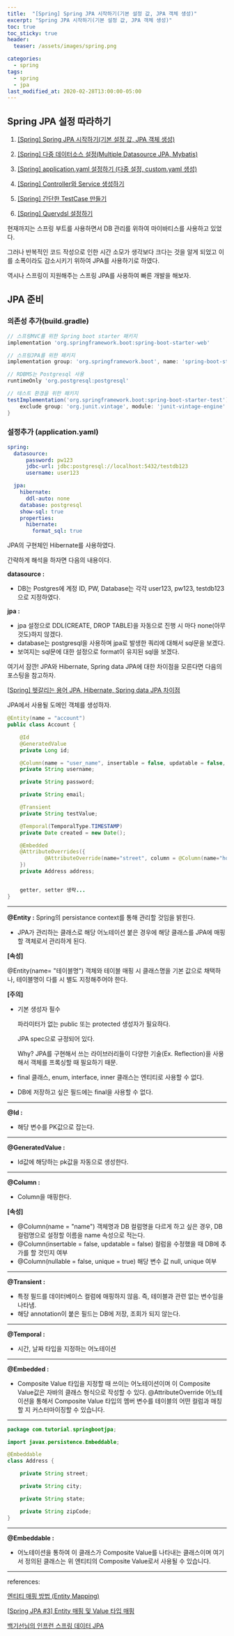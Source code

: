 ```yaml
---
title:  "[Spring] Spring JPA 시작하기(기본 설정 값, JPA 객체 생성)"
excerpt: "Spring JPA 시작하기(기본 설정 값, JPA 객체 생성)"
toc: true
toc_sticky: true
header:
  teaser: /assets/images/spring.png

categories:
  - spring
tags:
  - spring
  - jpa
last_modified_at: 2020-02-28T13:00:00-05:00
---
```




## Spring JPA 설정 따라하기

1. [[Spring] Spring JPA 시작하기(기본 설정 값, JPA 객체 생성)](https://maximsungmo.github.io/spring/0-jpa-start/)

2. [[Spring] 다중 데이터소스 설정(Multiple Datasource JPA, Mybatis)](https://maximsungmo.github.io/spring/1-datasource-configuration/)

3. [[Spring] application.yaml 설정하기 (다중 설정, custom.yaml 생성)](https://maximsungmo.github.io/spring/2-datasource-yaml-change/)

4. [[Spring] Controller와 Service 생성하기](https://maximsungmo.github.io/spring/3-jpa-controller-service/)

5. [[Spring] 간단한 TestCase 만들기](https://maximsungmo.github.io/spring/4-jpa-test-case/)

6. [[Spring] Querydsl 설정하기](https://maximsungmo.github.io/spring/5-jpa-querydsl/)




현재까지는 스프링 부트를 사용하면서 DB 관리를 위하여 마이바티스를 사용하고 있었다. 

그러나 반복적인 코드 작성으로 인한 시간 소모가 생각보다 크다는 것을 알게 되었고 이를 소폭이라도 감소시키기 위하여 JPA를 사용하기로 하였다.

역시나 스프링이 지원해주는 스프링 JPA를 사용하여 빠른 개발을 해보자.



## JPA 준비 

### 의존성 추가(build.gradle)

```groovy
// 스프링MVC를 위한 Spring boot starter 패키지 
implementation 'org.springframework.boot:spring-boot-starter-web'

// 스프링JPA를 위한 패키지
implementation group: 'org.springframework.boot', name: 'spring-boot-starter-data-jpa', version: '2.2.1.RELEASE'

// RDBMS는 Postgresql 사용
runtimeOnly 'org.postgresql:postgresql'

// 테스트 환경을 위한 패키지
testImplementation('org.springframework.boot:spring-boot-starter-test') {
    exclude group: 'org.junit.vintage', module: 'junit-vintage-engine'
}
```



### 설정추가 (application.yaml)

```yaml
spring:
  datasource:
      password: pw123
      jdbc-url: jdbc:postgresql://localhost:5432/testdb123
      username: user123

  jpa:
    hibernate:
      ddl-auto: none
    database: postgresql
    show-sql: true
    properties:
      hibernate:
        format_sql: true
```

JPA의 구현체인 Hibernate를 사용하였다. 

간략하게 해석을 하자면 다음의 내용이다. 

**datasource :**   

- DB는 Postgres에 계정 ID, PW, Database는 각각 user123, pw123, testdb123 으로 지정하였다. 

**jpa :**   

- jpa 설정으로 DDL(CREATE, DROP TABLE)을 자동으로 진행 시 마다 none(아무것도)하지 않겠다. 
- database는 postgresql을 사용하며 jpa로 발생한 쿼리에 대해서 sql문을 보겠다.   
- 보여지는 sql문에 대한 설정으로 format이 유지된 sql을 보겠다. 

여기서 잠깐! JPA와 Hibernate, Spring data JPA에 대한 차이점을 모른다면 다음의 포스팅을 참고하자.

[[Spring\] 헷갈리는 용어 JPA, Hibernate, Spring data JPA 차이점](https://maximsungmo.github.io/spring/jpa-detail-differences/)



JPA에서 사용될 도메인 객체를 생성하자.

```java
@Entity(name = "account")
public class Account {

    @Id
    @GeneratedValue
    private Long id;

    @Column(name = "user_name", insertable = false, updatable = false, nullable = false, unique = true)
    private String username;

    private String password;

    private String email;

    @Transient
    private String testValue;        

    @Temporal(TemporalType.TIMESTAMP)
    private Date created = new Date();

    @Embedded
    @AttributeOverrides({
            @AttributeOverride(name="street", column = @Column(name="home_street"))
    })
    private Address address;


    getter, setter 생략... 
}
```

---

**@Entity :** Spring의 persistance context를 통해 관리할 것임을 밝힌다. 

- JPA가 관리하는 클래스로 해당 어노테이션 붙은 경우에 해당 클래스를 JPA에 매핑할 객체로서 관리하게 된다.

**[속성]** 

@Entity(name= "테이블명") 객체와 테이블 매핑 시 클래스명을 기본 값으로 채택하나, 테이블명이 다를 시 별도 지정해주어야 한다.

**[주의]**

  - 기본 생성자 필수    

    파라미터가 없는 public 또는 protected 생성자가 필요하다.     

    JPA spec으로 규정되어 있다.     

    Why? JPA를 구현해서 쓰는 라이브러리들이 다양한 기술(Ex. Reflection)을 사용해서 객체를 프록싱할 때 필요하기 때문.
    
  - final 클래스, enum, interface, inner 클래스는 엔티티로 사용할 수 없다.
    
  - DB에 저장하고 싶은 필드에는 final을 사용할 수 없다.
    
---

**@Id :**

- 해당 변수를 PK값으로 잡는다. 

---

**@GeneratedValue :** 
- Id값에 해당하는 pk값을 자동으로 생성한다. 

---

**@Column :**
- Column을 매핑한다.

**[속성]**

- @Column(name = "name") 객체명과 DB 컬럼명을 다르게 하고 싶은 경우, DB 컬럼명으로 설정할 이름을 name 속성으로 적는다.
- @Column(insertable = false, updatable = false) 컬럼을 수정했을 때 DB에 추가를 할 것인지 여부
- @Column(nullable = false, unique = true) 해당 변수 값 null, unique 여부

---

**@Transient :** 
- 특정 필드를 데이터베이스 컬럼에 매핑하지 않음. 즉, 테이블과 관련 없는 변수임을 나타냄.
- 해당 annotation이 붙은 필드는 DB에 저장, 조회가 되지 않는다.

---
**@Temporal :**
- 시간, 날짜 타입을 지정하는 어노테이션

---

**@Embedded :**
- Composite Value 타입을 지정할 때 쓰이는 어노테이션이며 이 Composite Value값은 자바의 클래스 형식으로 작성할 수 있다. @AttributeOverride 어노테이션을 통해서 Composite Value 타입의 멤버 변수를 테이블의 어떤 컬럼과 매칭할 지 커스터마이징할 수 있습니다.

---

```java
package com.tutorial.springbootjpa;

import javax.persistence.Embeddable;

@Embeddable
class Address {

    private String street;

    private String city;

    private String state;

    private String zipCode;
}
```

---

**@Embeddable :** 

- 어노테이션을 통하여 이 클래스가 Composite Value를 나타내는 클래스이며 여기서 정의된 클래스는 위 엔티티의 Composite Value로서 사용될 수 있습니다.

---




references: 

[엔티티 매핑 방법 (Entity Mapping)](https://gmlwjd9405.github.io/2019/08/11/entity-mapping.html)

[[Spring JPA #3\] Entity 매핑 및 Value 타입 매핑](https://engkimbs.tistory.com/814)

[백기선님의 인프런 스프링 데이터 JPA](https://www.inflearn.com/course/스프링-데이터-jpa)